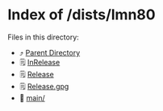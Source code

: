 
# Index of /dists/lmn80
Files in this directory:
- ⤴ [Parent Directory](../)
- 🗒 [InRelease](InRelease)
- 🗒 [Release](Release)
- 🗒 [Release.gpg](Release.gpg)
- 📁 [main/](main)
